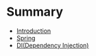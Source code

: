 # Summary

* [Introduction](README.md)
* [Spring](chapter1.md)
* [DI\(Dependency Injection\)](didependency-injection.md)

